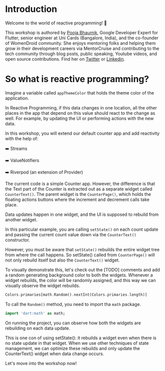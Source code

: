# Introduction

Welcome to the world of reactive programming! 👋

This workshop is authored by [Pooja Bhaumik](https://poojabhaumik.com/), Google Developer Expert for
Flutter, senior engineer at Uni Cards (Bangalore, India), and the co-founder of WomenDroid community. She
enjoys mentoring folks and helping them grow in their development careers via MentorCruise and
contributing to the tech community through blog posts, public speaking, Youtube videos, and open
source contributions. Find her on [Twitter](https://twitter.com/pooja_bhaumik) or [Linkedin](https://linkedin.com/in/poojab26). 

# So what is reactive programming?

Imagine a variable called ``appThemeColor`` that holds the theme color of the application.

In Reactive Programming, if this data changes in one location, all the other places in the app that
depend on this value should react to the change as well. For example, by updating the UI or performing actions with the new data.

In this workshop, you will extend our default counter app and add reactivity with the help of:

➡️ Streams

➡️ ValueNotifiers

➡️ Riverpod (an extension of Provider)

The current code is a simple Counter app. However, the difference is that the Text part of the
Counter is extracted out as a separate widget called `CounterText()`. The parent widget is the
`CounterPage()`, which holds the floating actions buttons where the increment and decrement calls
take place.

Data updates happen in one widget, and the UI is supposed to rebuild from another widget.

In this particular example, you are calling `setState()` on each count update and passing the current
count value down via the `CounterText()` constructor.

However, you must be aware that `setState()` rebuilds the entire widget tree from where the call
happens. So setState() called from `CounterPage()` will not only rebuild itself but also
the `CounterText()` widget. 

To visually demonstrate this, let's check out the [TODO] comments and add a random generating
background color to both the widgets. Whenever a widget rebuilds, the color will be randomly assigned, and this way we can visually
observe the widget rebuilds.

```dart
Colors.primaries[math.Random().nextInt(Colors.primaries.length)]
```

To call the `Random()` method, you need to import tha `math` package.

```dart
import 'dart:math' as math;
```

On running the project, you can observe how both the widgets are rebuilding on each data update.

This is one con of using setState(): it rebuilds a widget even when there is no state update in
that widget. When we use other techniques of state management, we can optimize these rebuilds and
only update the CounterText() widget when data change occurs.

Let's move into the workshop now!
